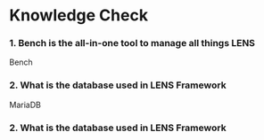 # **Knowledge Check**


### 1. Bench is the all-in-one tool to manage all things LENS 
Bench

### 2. What is the database used in LENS Framework
MariaDB

### 2. What is the database used in LENS Framework
<!--stackedit_data:
eyJoaXN0b3J5IjpbMTkwNTc0MzcyMCwtMTQ4NTE1NzczM119
-->